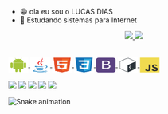 

- 😁  ola eu sou o LUCAS DIAS
- 🌱  Estudando sistemas para Internet 

<div align="center">
  <a href="https://github.com/lucasdias87">
  <img height="160em" src="https://github-readme-stats.vercel.app/api?username=lucasdias87&show_icons=true&theme=shades-of-purple&include_all_commits=true&count_private=true"/>
  <img height="160em" src="https://github-readme-stats.vercel.app/api/top-langs/?username=lucasdias87&layout=compact&langs_count=7&theme=shades-of-purple"/>
</div>
<br>
  <div style="display: inline_block"><br>
  <img align="center" alt="Rafa-Js" height="30" width="40" src="https://github.com/lucasdias87/lucasdias87/blob/main/icons-dev/android.svg">
  <img align="center" alt="Rafa-Java" height="30" width="40" src="https://github.com/lucasdias87/lucasdias87/blob/main/icons-dev/java.svg">
  <img align="center" alt="Rafa-HTML" height="30" width="40" src="https://github.com/lucasdias87/lucasdias87/blob/main/icons-dev/html5.svg">
  <img align="center" alt="Rafa-CSS" height="30" width="40" src="https://github.com/lucasdias87/lucasdias87/blob/main/icons-dev/css3.svg">
  <img align="center" alt="Rafa-Js" height="30" width="40" src="https://github.com/lucasdias87/lucasdias87/blob/main/icons-dev/bootstrap.svg">
  <img align="center" alt="Rafa-Python" height="30" width="40" src="https://github.com/lucasdias87/lucasdias87/blob/main/icons-dev/bash.svg">
   <img align="center" alt="Rafa-Python" height="30" width="40" src="https://github.com/lucasdias87/lucasdias87/blob/main/icons-dev/javascript.svg">
  </div>
 
   
<div> 
  <br>
  <a href="https://instagram.com/lucasdias1987" target="_blank"><img src="https://img.shields.io/badge/-Instagram-%23E4405F?style=for-the-badge&logo=instagram&logoColor=white" target="_blank"></a>
 	<a href="https://www.twitch.tv/sociedadepinguim" target="_blank"><img src="https://img.shields.io/badge/Twitch-9146FF?style=for-the-badge&logo=twitch&logoColor=white" target="_blank"></a>
 <a href="https://discord.gg/cvuzrPD" target="_blank"><img src="https://img.shields.io/badge/Discord-7289DA?style=for-the-badge&logo=discord&logoColor=white" target="_blank"></a> 
  <a href = "mailto:lucas.dias1987lu@gmail.com"><img src="https://img.shields.io/badge/-Gmail-%23333?style=for-the-badge&logo=gmail&logoColor=white" target="_blank"></a>
  <a href="https://www.linkedin.com/in/lucas-dias-352810162/" target="_blank"><img src="https://img.shields.io/badge/-LinkedIn-%230077B5?style=for-the-badge&logo=linkedin&logoColor=white" target="_blank"></a> 
 
 
</div>

 
  ![Snake animation](https://github.com/lucasdias87/lucasdias87/blob/output/github-contribution-grid-snake.svg)
 

 

  
